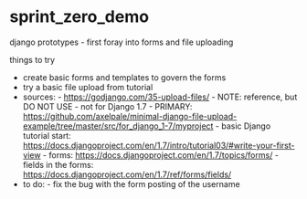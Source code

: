 # sprint_zero_demo
django prototypes - first foray into forms and file uploading

things to try

- create basic forms and templates to govern the forms
- try a basic file upload from tutorial
- sources: 
      - https://godjango.com/35-upload-files/ 
        - NOTE: reference, but DO NOT USE - not for Django 1.7
      - PRIMARY: https://github.com/axelpale/minimal-django-file-upload-example/tree/master/src/for_django_1-7/myproject
      - basic Django tutorial start: https://docs.djangoproject.com/en/1.7/intro/tutorial03/#write-your-first-view
      - forms: https://docs.djangoproject.com/en/1.7/topics/forms/
      - fields in the forms: https://docs.djangoproject.com/en/1.7/ref/forms/fields/
- to do:
      - fix the bug with the form posting of the username
